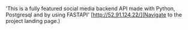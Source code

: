 'This is a fully featured social media backend API made with Python, Postgresql and by using FASTAPI'
[http://52.91.124.22/](Navigate to the project landing page.)
